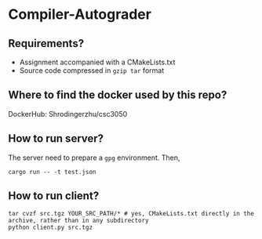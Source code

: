 # Compiler-Autograder

## Requirements?

- Assignment accompanied with a CMakeLists.txt
- Source code compressed in `gzip tar` format

## Where to find the docker used by this repo?

DockerHub: Shrodingerzhu/csc3050

## How to run server?

The server need to prepare a `gpg` environment.
Then,
```
cargo run -- -t test.json
```

## How to run client?

```
tar cvzf src.tgz YOUR_SRC_PATH/* # yes, CMakeLists.txt directly in the archive, rather than in any subdirectory
python client.py src.tgz
```

